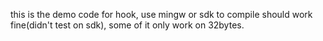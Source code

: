 this is the demo code for hook, use mingw or sdk to compile should work fine(didn't test on sdk), some of it only work on 32bytes. 
